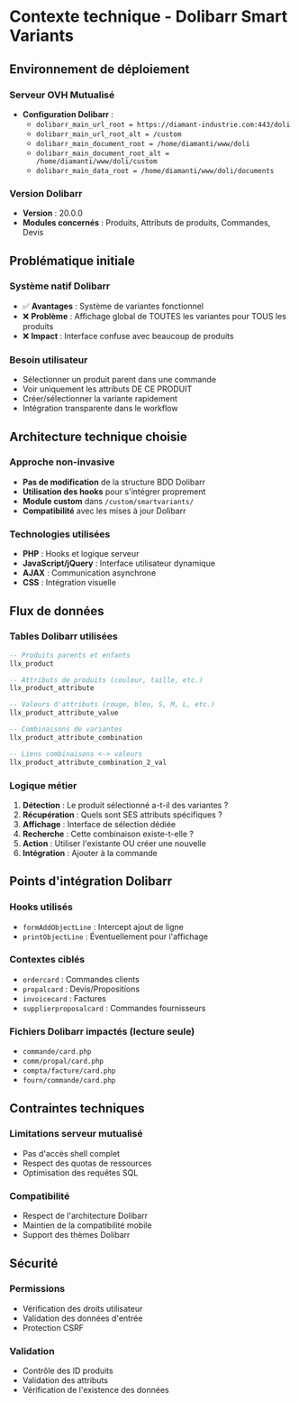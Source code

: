 # Contexte technique - Dolibarr Smart Variants

## Environnement de déploiement

### Serveur OVH Mutualisé
- **Configuration Dolibarr** :
  - `dolibarr_main_url_root = https://diamant-industrie.com:443/doli`
  - `dolibarr_main_url_root_alt = /custom`
  - `dolibarr_main_document_root = /home/diamanti/www/doli`
  - `dolibarr_main_document_root_alt = /home/diamanti/www/doli/custom`
  - `dolibarr_main_data_root = /home/diamanti/www/doli/documents`

### Version Dolibarr
- **Version** : 20.0.0
- **Modules concernés** : Produits, Attributs de produits, Commandes, Devis

## Problématique initiale

### Système natif Dolibarr
- ✅ **Avantages** : Système de variantes fonctionnel
- ❌ **Problème** : Affichage global de TOUTES les variantes pour TOUS les produits
- ❌ **Impact** : Interface confuse avec beaucoup de produits

### Besoin utilisateur
- Sélectionner un produit parent dans une commande
- Voir uniquement les attributs DE CE PRODUIT
- Créer/sélectionner la variante rapidement
- Intégration transparente dans le workflow

## Architecture technique choisie

### Approche non-invasive
- **Pas de modification** de la structure BDD Dolibarr
- **Utilisation des hooks** pour s'intégrer proprement
- **Module custom** dans `/custom/smartvariants/`
- **Compatibilité** avec les mises à jour Dolibarr

### Technologies utilisées
- **PHP** : Hooks et logique serveur
- **JavaScript/jQuery** : Interface utilisateur dynamique
- **AJAX** : Communication asynchrone
- **CSS** : Intégration visuelle

## Flux de données

### Tables Dolibarr utilisées
```sql
-- Produits parents et enfants
llx_product

-- Attributs de produits (couleur, taille, etc.)
llx_product_attribute 

-- Valeurs d'attributs (rouge, bleu, S, M, L, etc.)
llx_product_attribute_value

-- Combinaisons de variantes
llx_product_attribute_combination

-- Liens combinaisons <-> valeurs
llx_product_attribute_combination_2_val
```

### Logique métier
1. **Détection** : Le produit sélectionné a-t-il des variantes ?
2. **Récupération** : Quels sont SES attributs spécifiques ?
3. **Affichage** : Interface de sélection dédiée
4. **Recherche** : Cette combinaison existe-t-elle ?
5. **Action** : Utiliser l'existante OU créer une nouvelle
6. **Intégration** : Ajouter à la commande

## Points d'intégration Dolibarr

### Hooks utilisés
- `formAddObjectLine` : Intercept ajout de ligne
- `printObjectLine` : Éventuellement pour l'affichage

### Contextes ciblés
- `ordercard` : Commandes clients
- `propalcard` : Devis/Propositions
- `invoicecard` : Factures
- `supplierproposalcard` : Commandes fournisseurs

### Fichiers Dolibarr impactés (lecture seule)
- `commande/card.php`
- `comm/propal/card.php`
- `compta/facture/card.php`
- `fourn/commande/card.php`

## Contraintes techniques

### Limitations serveur mutualisé
- Pas d'accès shell complet
- Respect des quotas de ressources
- Optimisation des requêtes SQL

### Compatibilité
- Respect de l'architecture Dolibarr
- Maintien de la compatibilité mobile
- Support des thèmes Dolibarr

## Sécurité

### Permissions
- Vérification des droits utilisateur
- Validation des données d'entrée
- Protection CSRF

### Validation
- Contrôle des ID produits
- Validation des attributs
- Vérification de l'existence des données
